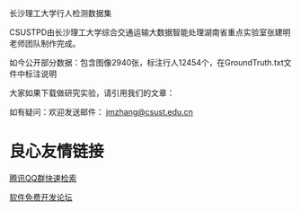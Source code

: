 长沙理工大学行人检测数据集

CSUSTPD由长沙理工大学综合交通运输大数据智能处理湖南省重点实验室张建明老师团队制作完成。


如今公开部分数据：包含图像2940张，标注行人12454个，在GroundTruth.txt文件中标注说明


大家如果下载做研究实验，请引用我们的文章：


如有疑问：欢迎发送邮件： jmzhang@csust.edu.cn


 # 良心友情链接

[腾讯QQ群快速检索](http://u.720life.cn/s/8cf73f7c)

[软件免费开发论坛](http://u.720life.cn/s/bbb01dc0)